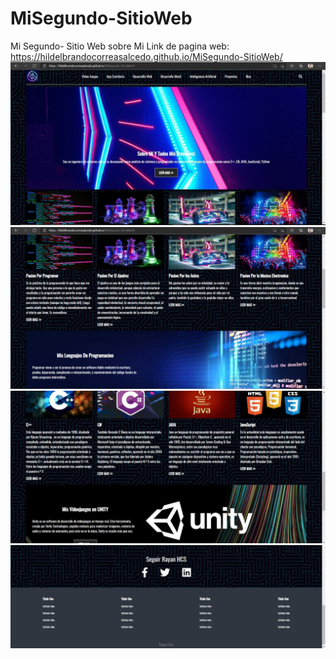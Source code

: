 # MiSegundo-SitioWeb
Mi Segundo-  Sitio Web sobre Mi
Link de pagina web: https://hildelbrandocorreasalcedo.github.io/MiSegundo-SitioWeb/
![](img/imagen1.jpeg)
![](img/Imagen2.jpeg)
![](img/Imagen3.jpeg)
![](img/Imagen4.jpeg)

